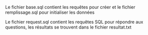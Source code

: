 Le fichier base.sql contient les requêtes pour créer et le fichier remplissage.sql pour initialiser les données

Le fichier request.sql contient les requêtes SQL pour répondre aux questions, les résultats se trouvent dans le fichier resultat.txt